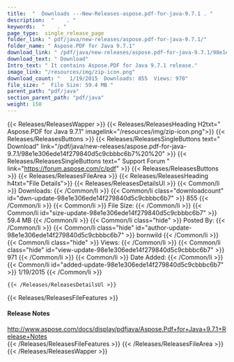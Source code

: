 ```yaml
---
title:  "  Downloads ---New-Releases-aspose.pdf-for-java-9.7.1 . " 
description:  "    . " 
keywords:  "    . " 
page_type:  single_release_page
folder_link: " pdf/java/new-releases/aspose.pdf-for-java-9.7.1/"
folder_name: " Aspose.PDF for Java 9.7.1"
download_link: " /pdf/java/new-releases/aspose.pdf-for-java-9.7.1/98e1e306ede14f279840d5c9cbbbc6b7"
download_text: " Download"
Intro_text: " It contains Aspose.PDF for Java 9.7.1 release."
image_link: "/resources/img/zip-icon.png"
download_count: "   1/19/2015  Downloads: 855  Views: 970"
file_size: "  File Size: 59.4 MB "
parent_path: "pdf/java"
section_parent_path: "pdf/java"
weight: 150
---
```


{{< Releases/ReleasesWapper >}}
  {{< Releases/ReleasesHeading H2txt=" Aspose.PDF for Java 9.7.1" imagelink="/resources/img/zip-icon.png">}}
  {{< Releases/ReleasesButtons >}}
    {{< Releases/ReleasesSingleButtons text=" Download" link="/pdf/java/new-releases/aspose.pdf-for-java-9.7.1/98e1e306ede14f279840d5c9cbbbc6b7%20%20" >}}
    {{< Releases/ReleasesSingleButtons text=" Support Forum " link="https://forum.aspose.com/c/pdf" >}}
  {{< Releases/ReleasesButtons >}}
  {{< Releases/ReleasesFileArea >}}
    {{< Releases/ReleasesHeading h4txt="File Details">}}
    {{< Releases/ReleasesDetailsUl >}}
            {{< Common/li  >}} Downloads: {{< /Common/li >}} 
      {{< Common/li class="downloadcount" id="dwn-update-98e1e306ede14f279840d5c9cbbbc6b7" >}} 855 {{< /Common/li >}} 
      {{< Common/li  >}} File Size: {{< /Common/li >}} 
      {{< Common/li id="size-update-98e1e306ede14f279840d5c9cbbbc6b7" >}} 59.4 MB {{< /Common/li >}} 
      {{< Common/li  class="hide" >}} Posted By: {{< /Common/li >}} 
      {{< Common/li class="hide" id="author-update-98e1e306ede14f279840d5c9cbbbc6b7" >}} bornwild {{< /Common/li >}} 
      {{< Common/li class="hide"  >}} Views: {{< /Common/li >}} 
      {{< Common/li class="hide" id="view-update-98e1e306ede14f279840d5c9cbbbc6b7" >}} 971 {{< /Common/li >}} 
      {{< Common/li  >}} Date Added: {{< /Common/li >}} 
      {{< Common/li id="added-update-98e1e306ede14f279840d5c9cbbbc6b7" >}} 1/19/2015 {{< /Common/li >}} 

    {{< /Releases/ReleasesDetailsUl >}}

  {{< Releases/ReleasesFileFeatures >}}
      <h4>Release Notes</h4><div><a href="http://www.aspose.com/docs/display/pdfjava/Aspose.Pdf+for+Java+9.7.1+Release+Notes">http://www.aspose.com/docs/display/pdfjava/Aspose.Pdf+for+Java+9.7.1+Release+Notes</a></div>
  {{< /Releases/ReleasesFileFeatures >}}
 {{< /Releases/ReleasesFileArea >}}
{{< /Releases/ReleasesWapper >}}


